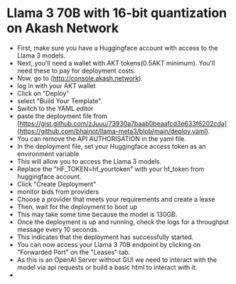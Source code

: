 #  Llama 3 70B with 16-bit quantization on Akash  Network
- First, make sure you have a  Huggingface account with access to the Llama 3 models.
- Next, you'll need a wallet with AKT tokens(0.5AKT minimum). You'll need these to pay for deployment  costs.
- Now, go to (http://console.akash.network).
- log in with your AKT wallet
- Click on "Deploy"
- select "Build Your Template".
- Switch to the YAML  editor
- paste the deployment file from [https://gist.github.com/zJuuu/73930a7baab0beaafcd3e633f6202cda](https://github.com/bhainot/llama-meta3/blob/main/deploy.yaml).
- You can remove the API AUTHORISATION in the yaml file.
- In the deployment file, set your Huggingface access token as an  environment variable
- This will allow you to access the Llama 3 models.
- Replace the "HF_TOKEN=hf_yourtoken" with your hf_token from huggingface account.
- Click "Create Deployment"
- monitor bids from providers
- Choose a provider that meets your requirements and create a lease
- Then, wait for the deployment to boot up 
- This may take some time because the model is 130GB.
- Once the deployment is up and running, check the logs for a  throughput message every 10 seconds.
- This indicates that the deployment  has successfully started.
- You can now access your Llama 3 70B endpoint  by clicking on "Forwarded Port" on the "Leases" tab.
- As this is an OpenAI Server without GUI we need to interact with the model via api requests or build a basic html to interact with it.
- 

